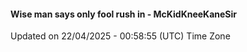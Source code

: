 #### Wise man says only fool rush in - McKidKneeKaneSir
Updated on 22/04/2025 - 00:58:55 (UTC) Time Zone
